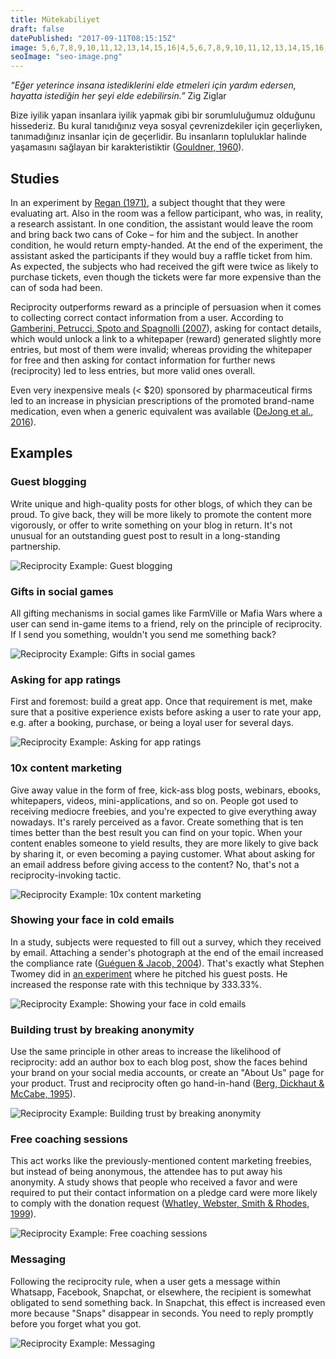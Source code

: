 ```yaml
---
title: Mütekabiliyet
draft: false
datePublished: "2017-09-11T08:15:15Z"
image: 5,6,7,8,9,10,11,12,13,14,15,16|4,5,6,7,8,9,10,11,12,13,14,15,16,17|4,5,6,7,8,9,10,11,12,13,14,15,16,17|4,5,6,15,16,17|4,5,6,15,16,17|15,16,17|5,15,16,17|4,5,6,15,16,17|3,4,5,6,7,15,16,17|2,3,4,5,6,7,8,15,16,17|4,5,6,13,14,15,16,17,18,19|4,5,6,14,15,16,17,18|4,5,6,15,16,17|4,5,6,16|4,5,6|4,5,6,15,16,17|4,5,6,15,16,17|4,5,6,7,8,9,10,11,12,13,14,15,16,17|4,5,6,7,8,9,10,11,12,13,14,15,16,17|5,6,7,8,9,10,11,12,13,14,15,16
seoImage: "seo-image.png"
---
```


*“Eğer yeterince insana istediklerini elde etmeleri için yardım edersen, hayatta istediğin her şeyi elde edebilirsin.”* Zig Ziglar

Bize iyilik yapan insanlara iyilik yapmak gibi bir sorumluluğumuz olduğunu hissederiz. Bu kural tanıdığınız veya sosyal çevrenizdekiler için geçerliyken, tanımadığınız insanlar için de geçerlidir. Bu insanların topluluklar halinde yaşamasını sağlayan bir karakteristiktir ([Gouldner, 1960](https://www.jstor.org/stable/2092623?seq=1#page_scan_tab_contents)).

## Studies

In an experiment by [Regan (1971)](http://www.communicationcache.com/uploads/1/0/8/8/10887248/effects_of_a_favor_and_liking_on_compliance.pdf), a subject thought that they were evaluating art. Also in the room was a fellow participant, who was, in reality, a research assistant. In one condition, the assistant would leave the room and bring back two cans of Coke – for him and the subject. In another condition, he would return empty-handed. At the end of the experiment, the assistant asked the participants if they would buy a raffle ticket from him. As expected, the subjects who had received the gift were twice as likely to purchase tickets, even though the tickets were far more expensive than the can of soda had been.

Reciprocity outperforms reward as a principle of persuasion when it comes to collecting correct contact information from a user. According to [Gamberini, Petrucci, Spoto and Spagnolli (2007](https://link.springer.com/chapter/10.1007%2F978-3-540-77006-0_24)), asking for contact details, which would unlock a link to a whitepaper (reward) generated slightly more entries, but most of them were invalid; whereas providing the whitepaper for free and then asking for contact information for further news (reciprocity) led to less entries, but more valid ones overall.

Even very inexpensive meals (< $20) sponsored by pharmaceutical firms led to an increase in physician prescriptions of the promoted brand-name medication, even when a generic equivalent was available ([DeJong et al., 2016](http://jamanetwork.com/journals/jamainternalmedicine/article-abstract/2528290)).


## Examples


### Guest blogging
Write unique and high-quality posts for other blogs, of which they can be proud. To give back, they will be more likely to promote the content more vigorously, or offer to write something on your blog in return. It's not unusual for an outstanding guest post to result in a long-standing partnership.

![Reciprocity Example: Guest blogging](01-guest-blogging.png)


### Gifts in social games
All gifting mechanisms in social games like FarmVille or Mafia Wars where a user can send in-game items to a friend, rely on the principle of reciprocity. If I send you something, wouldn't you send me something back?

![Reciprocity Example: Gifts in social games](02-gifting-in-social-games.png)


### Asking for app ratings
First and foremost: build a great app. Once that requirement is met, make sure that a positive experience exists before asking a user to rate your app, e.g. after a booking, purchase, or being a loyal user for several days.

![Reciprocity Example: Asking for app ratings](03-app-rating.png)


### 10x content marketing
Give away value in the form of free, kick-ass blog posts, webinars, ebooks, whitepapers, videos, mini-applications, and so on. People got used to receiving mediocre freebies, and you're expected to give everything away nowadays. It's rarely perceived as a favor. Create something that is ten times better than the best result you can find on your topic. When your content enables someone to yield results, they are more likely to give back by sharing it, or even becoming a paying customer. What about asking for an email address before giving access to the content? No, that's not a reciprocity-invoking tactic.

![Reciprocity Example: 10x content marketing](04-content-marketing.png)


### Showing your face in cold emails
In a study, subjects were requested to fill out a survey, which they received by email. Attaching a sender's photograph at the end of the email increased the compliance rate ([Guéguen & Jacob, 2004](http://online.liebertpub.com/doi/abs/10.1089/109493102753770525)). That's exactly what Stephen Twomey did in [an experiment](https://justreachout.io/blog/howto-increase-response-rate-email-pitch/) where he pitched his guest posts. He increased the response rate with this technique by 333.33%.

![Reciprocity Example: Showing your face in cold emails](05-face-email.png)


### Building trust by breaking anonymity
Use the same principle in other areas to increase the likelihood of reciprocity: add an author box to each blog post, show the faces behind your brand on your social media accounts, or create an "About Us" page for your product. Trust and reciprocity often go hand-in-hand ([Berg, Dickhaut & McCabe, 1995](http://www.sciencedirect.com/science/article/pii/S0899825685710275)).

![Reciprocity Example: Building trust by breaking anonymity](06-break-your-anonymity.png)


### Free coaching sessions
This act works like the previously-mentioned content marketing freebies, but instead of being anonymous, the attendee has to put away his anonymity. A study shows that people who received a favor and were required to put their contact information on a pledge card were more likely to comply with the donation request ([Whatley, Webster, Smith & Rhodes, 1999](https://www.researchgate.net/publication/247808309_The_Effect_of_a_Favor_on_Public_and_Private_Compliance_How_Internalized_is_the_Norm_of_Reciprocity)).

![Reciprocity Example: Free coaching sessions](07-free-consultation.png)


### Messaging
Following the reciprocity rule, when a user gets a message within Whatsapp, Facebook, Snapchat, or elsewhere, the recipient is somewhat obligated to send something back. In Snapchat, this effect is increased even more because "Snaps" disappear in seconds. You need to reply promptly before you forget what you got.

![Reciprocity Example: Messaging](08-messaging.png)
